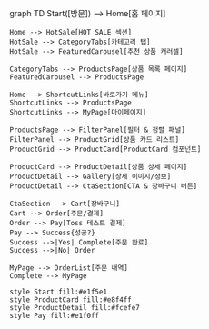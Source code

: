 graph TD
Start([방문]) --> Home[홈 페이지]

    Home --> HotSale[HOT SALE 섹션]
    HotSale --> CategoryTabs[카테고리 탭]
    HotSale --> FeaturedCarousel[추천 상품 캐러셀]

    CategoryTabs --> ProductsPage[상품 목록 페이지]
    FeaturedCarousel --> ProductsPage

    Home --> ShortcutLinks[바로가기 메뉴]
    ShortcutLinks --> ProductsPage
    ShortcutLinks --> MyPage[마이페이지]

    ProductsPage --> FilterPanel[필터 & 정렬 패널]
    FilterPanel --> ProductGrid[상품 카드 리스트]
    ProductGrid --> ProductCard[ProductCard 컴포넌트]

    ProductCard --> ProductDetail[상품 상세 페이지]
    ProductDetail --> Gallery[상세 이미지/정보]
    ProductDetail --> CtaSection[CTA & 장바구니 버튼]

    CtaSection --> Cart[장바구니]
    Cart --> Order[주문/결제]
    Order --> Pay[Toss 테스트 결제]
    Pay --> Success{성공?}
    Success -->|Yes| Complete[주문 완료]
    Success -->|No| Order

    MyPage --> OrderList[주문 내역]
    Complete --> MyPage

    style Start fill:#e1f5e1
    style ProductCard fill:#e8f4ff
    style ProductDetail fill:#fcefe7
    style Pay fill:#e1f0ff
